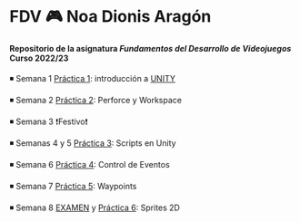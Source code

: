 # FDV :video_game: Noa Dionis Aragón
#### Repositorio de la asignatura *Fundamentos del Desarrollo de Videojuegos* Curso 2022/23


◾ Semana 1 [Práctica 1](https://github.com/Errasiada/NoaDionisFDV/tree/FDV-Practice): introducción a [UNITY](https://unity.com/es)

◾  Semana 2 [Práctica 2](https://github.com/Errasiada/FDV_2): Perforce y Workspace

◾  Semana 3 :exclamation:Festivo:exclamation:
 
 ◾ Semanas 4 y 5 [Práctica 3](https://github.com/Errasiada/FDV_3): Scripts en Unity
 
 ◾ Semana 6 [Práctica 4](https://github.com/Errasiada/FDV_4/tree/main): Control de Eventos

 ◾ Semana 7 [Práctica 5](https://github.com/Errasiada/FDV_5): Waypoints
 
 ◾ Semana 8 [EXAMEN](https://github.com/Errasiada/FDVExam) y [Práctica 6](https://github.com/Errasiada/FDV_6): Sprites 2D
